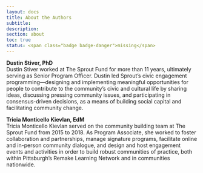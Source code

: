 ```yaml
---
layout: docs
title: About the Authors
subtitle:
description:
section: about
toc: true
status: <span class="badge badge-danger">missing</span>
---
```


**Dustin Stiver, PhD**  
Dustin Stiver worked at The Sprout Fund for more than 11 years, ultimately serving as Senior Program Officer. Dustin led Sprout’s civic engagement programming—designing and implementing meaningful opportunities for people to contribute to the community’s civic and cultural life by sharing ideas, discussing pressing community issues, and participating in consensus-driven decisions, as a means of building social capital and facilitating community change.

**Tricia Monticello Kievlan, EdM**
<br/>Tricia Monticello Kievlan served on the community building team at The Sprout Fund from 2015 to 2018. As Program Associate, she worked to foster collaboration and partnerships, manage signature programs, facilitate online and in-person community dialogue, and design and host engagement events and activities in order to build robust communities of practice, both within Pittsburgh’s Remake Learning Network and in communities nationwide.  
